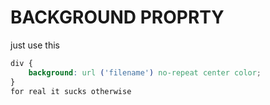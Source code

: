 # BACKGROUND PROPRTY
just use this
```css
div {
    background: url ('filename') no-repeat center color;
}
for real it sucks otherwise